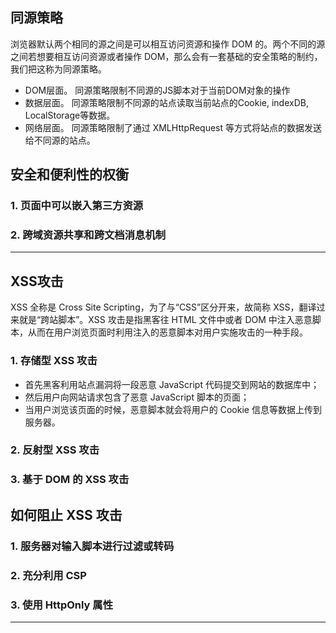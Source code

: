 ## 同源策略

浏览器默认两个相同的源之间是可以相互访问资源和操作 DOM 的。两个不同的源之间若想要相互访问资源或者操作 DOM，那么会有一套基础的安全策略的制约，我们把这称为同源策略。

- DOM层面。 同源策略限制不同源的JS脚本对于当前DOM对象的操作
- 数据层面。 同源策略限制不同源的站点读取当前站点的Cookie, indexDB, LocalStorage等数据。
- 网络层面。 同源策略限制了通过 XMLHttpRequest 等方式将站点的数据发送给不同源的站点。

## 安全和便利性的权衡

### 1. 页面中可以嵌入第三方资源
### 2. 跨域资源共享和跨文档消息机制

----

## XSS攻击

XSS 全称是 Cross Site Scripting，为了与“CSS”区分开来，故简称 XSS，翻译过来就是“跨站脚本”。XSS 攻击是指黑客往 HTML 文件中或者 DOM 中注入恶意脚本，从而在用户浏览页面时利用注入的恶意脚本对用户实施攻击的一种手段。

### 1. 存储型 XSS 攻击
-   首先黑客利用站点漏洞将一段恶意 JavaScript 代码提交到网站的数据库中；
-   然后用户向网站请求包含了恶意 JavaScript 脚本的页面；
-   当用户浏览该页面的时候，恶意脚本就会将用户的 Cookie 信息等数据上传到服务器。

### 2. 反射型 XSS 攻击
### 3. 基于 DOM 的 XSS 攻击



##   如何阻止 XSS 攻击

### 1. 服务器对输入脚本进行过滤或转码
### 2. 充分利用 CSP
### 3. 使用 HttpOnly 属性

---

